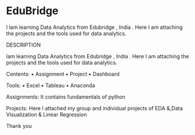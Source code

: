 # EduBridge
I lam learning Data Analytics from Edubridge , India . Here I am attaching the projects and the tools used for data analytics.

DESCRIPTION

lam learning Data Analytics from Edubridge , India . Here I am attaching the projects and the tools used for data analytics.

Contents:
•	Assignment
•	Project
•	Dashboard

Tools:
•	Excel
•	Tableau
•	Anaconda

Assignments:
It contains fundamentals of python

Projects:
Here I attached my group and individual projects of EDA &,Data Visualization  & Linear Regression

Thank you 

